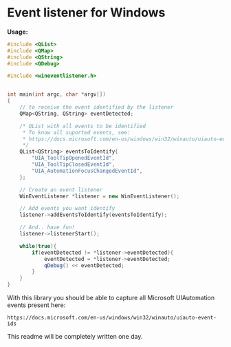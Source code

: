 # Event listener for Windows


**Usage:**

```cpp
#include <QList>
#include <QMap>
#include <QString>
#include <QDebug>

#include <wineventlistener.h>


int main(int argc, char *argv[])
{
    // to receive the event identified by the listener
    QMap<QString, QString> eventDetected;

    /* QList with all events to be identified
     * To know all suported events, see:
     * https://docs.microsoft.com/en-us/windows/win32/winauto/uiauto-event-ids
     */
    QList<QString> eventsToIdentify{
        "UIA_ToolTipOpenedEventId",
        "UIA_ToolTipClosedEventId",
        "UIA_AutomationFocusChangedEventId",
    };

    // Create an event listener
    WinEventListener *listener = new WinEventListener();

    // Add events you want identify
    listener->addEventsToIdentify(eventsToIdentify);

    // And.. have fun!
    listener->listenerStart();

    while(true){
        if(eventDetected != *listener->eventDetected){
            eventDetected = *listener->eventDetected;
            qDebug() << eventDetected;
        }
    }
}
```

With this library you should be able to capture all Microsoft UIAutomation events present here:
```
https://docs.microsoft.com/en-us/windows/win32/winauto/uiauto-event-ids
```

This readme will be completely written one day.
